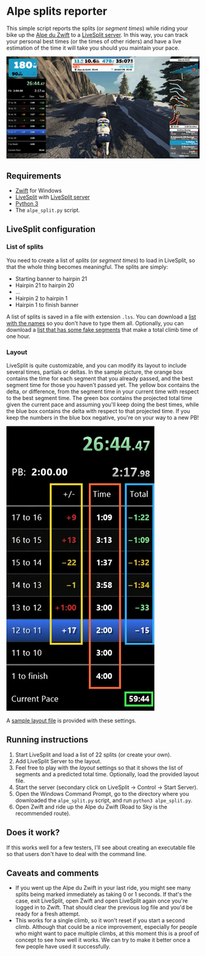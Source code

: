 # Alpe splits reporter

This simple script reports the splits (or *segment times*) while riding your
bike up the [Alpe du Zwift](https://www.zwift.com/news/5753-climb-alpe-du-zwift)
to a [LiveSplit server](https://github.com/LiveSplit/LiveSplit.Server). In this
way, you can track your personal best times (or the times of other riders) and
have a live estimation of the time it will take you should you maintain your
pace.

![Screenshot of the Alpe Split at work](./img/alpe_split.jpg)

## Requirements

* [Zwift](https://www.zwift.com/download) for Windows
* [LiveSplit]() with [LiveSplit
server](https://github.com/LiveSplit/LiveSplit.Server)
* [Python 3](https://www.python.org/downloads/windows/)
* The `alpe_split.py` script.

## LiveSplit configuration

### List of splits

You need to create a list of *splits* (or *segment times*) to load in LiveSplit,
so that the whole thing becomes meaningful. The splits are simply:

* Starting banner to hairpin 21
* Hairpin 21 to hairpin 20
* ...
* Hairpin 2 to hairpin 1
* Hairpin 1 to finish banner

A list of splits is saved in a file with extension `.lss`. You can download a
[list with the
names](https://raw.githubusercontent.com/janoma/alpe_split/main/Alpe_segments.lss)
so you don't have to type them all. Optionally, you can download a [list that
has some fake
segments](https://raw.githubusercontent.com/janoma/alpe_split/main/Alpe_one_hour.lss)
that make a total climb time of one hour.

### Layout

LiveSplit is quite customizable, and you can modify its layout to include
several times, partials or deltas. In the sample picture, the orange box
contains the time for each segment that you already passed, and the best segment
time for those you haven't passed yet. The yellow box contains the delta, or
difference, from the segment time in your current time with respect to the best
segment time. The green box contains the projected total time given the current
pace and assuming you'll keep doing the best times, while the blue box contains
the delta with respect to that projected time. If you keep the numbers in the
blue box negative, you're on your way to a new PB!

![](./img/alpe_split_data.jpg)

A [sample layout
file](https://raw.githubusercontent.com/janoma/alpe_split/main/LiveSplit_layout.lsl)
is provided with these settings.

## Running instructions

1. Start LiveSplit and load a list of 22 splits (or create your own).
1. Add LiveSplit Server to the layout.
1. Feel free to play with the *layout* settings so that it shows the list of
segments and a predicted total time. Optionally, load the provided layout file.
1. Start the server (secondary click on LiveSplit -> Control -> Start Server).
1. Open the Windows Command Prompt, go to the directory where you downloaded the
`alpe_split.py` script, and run `python3 alpe_split.py`.
1. Open Zwift and ride up the Alpe du Zwift (Road to Sky is the recommended route).

## Does it work?

If this works well for a few testers, I'll see about creating an executable file
so that users don't have to deal with the command line.

## Caveats and comments

* If you went up the Alpe du Zwift in your last ride, you might see many splits
being marked immediately as taking 0 or 1 seconds. If that's the case, exit
LiveSplit, open Zwift and open LiveSplit again once you're logged in to Zwift.
That should clear the previous log file and you'd be ready for a fresh attempt.
* This works for a single climb, so it won't reset if you start a second climb.
Although that could be a nice improvement, especially for people who might want
to pace multiple climbs, at this moment this is a proof of concept to see how
well it works. We can try to make it better once a few people have used it
successfully.
